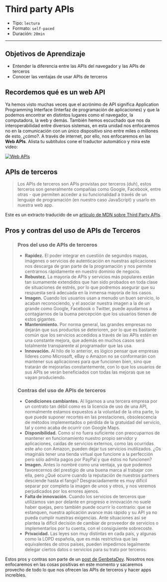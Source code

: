 # Third party APIs

- Tipo: `lectura`
- Formato: `self-paced`
- Duración: `20min`

***

## Objetivos de Aprendizaje

- Entender la diferencia entre las APIs del navegador y las APIs de terceros
- Conocer las ventajas de usar APIs de terceros

## Recordemos qué es un web API

Ya hemos visto muchas veces que el acrónimo de API significa Application
Programming Interface (Interfaz de programación de aplicaciones) y que la
podemos encontrar en distintos lugares como el navegador, la computadora, la
web y demás. También hemos escuchado que nos da interoperabilidad entre diversos
sistemas, en esta unidad nos enfocaremos no en la comunicación con un único
dispositivo sino entre miles o millones de esto, ¿cómo?. A través de internet,
por ello, nos enfocaremos en las **Web APIs**. Alista tu subtítulos cone el
traductor automático y mira este video:

[![Web APIs](https://img.youtube.com/vi/_49_6pjTXiQ/0.jpg)](https://youtu.be/_49_6pjTXiQ)

## APIs de terceros

> Los APIs de terceros son APIs provistas por terceros (duh), estos terceros
> son generalmente compañías como Google, Facebook, entre otras - que permiten
> acceder a su funcionalidad a través de un lenguaje de programación (en nuestro
> caso JavaScript) y usarlo en nuestra web app.

Este es un extracto traducido de un [artículo de MDN sobre Third Party APIs](https://developer.mozilla.org/en-US/docs/Learn/JavaScript/Client-side_web_APIs/Third_party_APIs).

## Pros y contras del uso de APIs de Terceros

> ### Pros del uso de APIs de terceros
>
> - **Rapidez.** El poder integrar en cuestión de segundos mapas, imágenes o
>   servicios de autenticación en nuestras aplicaciones nos descarga de gran parte
>   de la programación y nos permite centrarnos rápidamente en nuestro dominio de
>   negocio.
> - **Robustez.** La mayoría de APIs y servicios más populares están tan sumamente
>   extendidos que han sido probados en toda clase de situaciones de estrés, por
>   lo que podremos asegurar que su respuesta será adecuada en la inmensa mayoría
>   de los casos.
> - **Imagen.** Cuando los usuarios usan a menudo un buen servicio, lo acaban
>   reconociendo, y el asociar nuestra imagen a la de un grande como Google,
>   Facebook o Twitter, puede ayudarnos a contagiarnos de la buena percepción que
>   los usuarios tienen de estos gigantes.
> - **Mantenimiento.** Por norma general, las grandes empresas no dejarán que sus
>   productos se deterioren, por lo que es bastante común que los servicios
>   accedidos a través de las APIs estén en una constante mejora, que además en
>   muchos casos será totalmente transparente al programador que las usa.
> - **Innovación.** Al hilo de lo anterior, es lógico pensar que empresas líderes
>   como Microsoft, eBay o Amazon no se conformarán con mantener sus aplicaciones
>   para que funcionen bien, sino que tratarán de mejorarlas constantemente, con
>   lo que los usuarios de sus APIs se verán beneficiados con todas las mejoras
>   que se vayan produciendo.
>
> ### Contras del uso de APIs de terceros
>
> - **Condiciones cambiantes.** Al ligarnos a una tercera empresa por un contrato
>   tan débil como es la licencia de uso de una API, normalmente estamos expuestos
>   a la voluntad de la otra parte, lo que puede suponer recortes en las
>   prestaciones, obsolescencia de métodos implementados o pérdida de la gratuidad
>   del servicio, tal y como acaba de ocurrir con Google Maps.
> - **Disponibilidad.** Como si no fuera suficiente con preocuparnos de mantener
>   en funcionamiento nuestro propio servidor y aplicaciones, caídas de servicios
>   externos, como las ocurridas este año con Amazon, pueden dejar tus servicios
>   inutilizados. ¿Os imagináis tener una tienda virtual que funcione a la
>   perfección pero sólo admita pagos por PayPal y que éstos no funcionen?
> - **Imagen.** Antes lo nombré como una ventaja, ya que podemos favorecernos del
>   prestigio de una buena marca al trabajar con ella, pero ¿Qué ocurre cuando la
>   reputación de nuestros partners desciende hasta el fango? Desgraciadamente es
>   muy difícil separar por completo la imagen de unos y otros, y nos veremos
>   perjudicados por los errores ajenos.
> - **Falta de innovación.** Cuando los servicios de terceros que utilizamos van
>   por delante en progreso e innovación no suele haber quejas, pero también puede
>   ocurrir lo contrario: que se estanquen, nuestra aplicación avance más rápido
>   y su API ya no pueda cumplir nuestras exigencias. Ante situaciones así se
>   plantea la difícil decisión de cambiar de proveedor de servicios o
>   implementarlos por tu cuenta, con el consiguiente sobrecoste.
> - **Privacidad.** Las leyes son muy distintas en cada país, y algunas como la
>   LOPD española, que es más restrictiva que las equivalentes de otros países,
>   pueden impedirnos legalmente delegar ciertos datos o servicios para su trato
>   por terceros.

Estos pros y contras son parte de un [post de GenbetaDev](https://www.genbetadev.com/programacion-en-la-nube/pros-y-contras-del-uso-de-apis-de-terceros).
Nosotros nos enfocaremos en las cosas positivas en este momento y sacaremos
provecho de todo lo que nos ofrecen las APIs de terceros y hacer apps increíbles.
